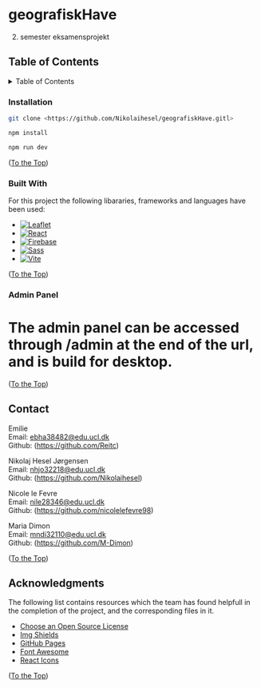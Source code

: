 # geografiskHave

2.  semester eksamensprojekt

<a name="readme-top"></a>

<!-- TABLE OF CONTENTS -->

## Table of Contents

<details>
  <summary>Table of Contents</summary>
  <ol>
    <li>
      <a > </a>
      <ul>
        <li><a href="#built-with">Built With</a></li>
      </ul>
    </li>
    <li>
      <a href="#getting-started">Getting Started</a>
      <ul>
        <li><a href="#prerequisites">Prerequisites</a></li>
        <li><a href="#installation">Installation</a></li>
      </ul>
    </li>
    <li><a href="#usage">Usage</a></li>
    <li><a href="#contact">Contact</a></li>
    <li><a href="#acknowledgments">Acknowledgments</a></li>
  </ol>
</details>

<!-- GETTING STARTED -->

### Installation

```sh
git clone <https://github.com/Nikolaihesel/geografiskHave.gitl>
```

```sh
npm install
```

```sh
npm run dev
```

<p align="left">(<a href="#readme-top">To the Top</a>)</p>

### Built With

For this project the following libararies, frameworks and languages have been used:

- [![Leaflet][Leaflet.js]][Leaflet-url]
- [![React][React.js]][React-url]
- [![Firebase][Firebase]][Firebase-url]
- [![Sass][Sass]][Sass-url]
- [![Vite][Vite.js]][Vite-url]

<p align="left">(<a href="#readme-top">To the Top</a>)</p>

### Admin Panel

<h1> The admin panel can be accessed through /admin at the end of the url, and is build for desktop. </h1>

<!-- USAGE EXAMPLES -->

<p align="left">(<a href="#readme-top">To the Top</a>)</p>

<!-- CONTACT -->

## Contact

Emilie
<br>
Email: ebha38482@edu.ucl.dk
<br>
Github: (https://github.com/Reitc)

Nikolaj Hesel Jørgensen
<br>
Email: nhjo32218@edu.ucl.dk
<br>
Github: (https://github.com/Nikolaihesel)

Nicole le Fevre
<br>
Email: nile28346@edu.ucl.dk
<br>
Github: (https://github.com/nicolelefevre98)

Maria Dimon
<br>
Email: mndi32110@edu.ucl.dk
<br>
Github: (https://github.com/M-Dimon)

<p align="left">(<a href="#readme-top">To the Top</a>)</p>

<!-- ACKNOWLEDGMENTS -->

## Acknowledgments

The following list contains resources which the team has found helpfull in the completion of the project, and the corresponding files in it.

- [Choose an Open Source License](https://choosealicense.com)
- [Img Shields](https://shields.io)
- [GitHub Pages](https://pages.github.com)
- [Font Awesome](https://fontawesome.com)
- [React Icons](https://react-icons.github.io/react-icons/search)

<p align="left">(<a href="#readme-top">To the Top</a>)</p>

<!-- MARKDOWN LINKS & IMAGES -->
<!-- https://www.markdownguide.org/basic-syntax/#reference-style-links -->

[contributors-shield]: https://img.shields.io/github/contributors/othneildrew/Best-README-Template.svg?style=for-the-badge
[contributors-url]: https://github.com/Nikolaihesel/geografiskHave/graphs/contributors
[product-screenshot]: src/image/geografisk_have_preview.PNG
[page-link]: https://geografiskhave-17f07.web.app/?fbclid=IwZXh0bgNhZW0CMTAAAR3ty2jbaiAWek1g4ZnTpT55cq3iWXDTBIMjbOOyeQ_pKJGfNT8Pl5JbU6U_aem_Ac8vtD8vFvOvLM0kPRtJlGdHtCb3TFJw3Tgz2SHKr7dfOk2n9tCZnxW4upyMe9EJ6lNR9jbjOGQWfinxhP6HPJKe
[Leaflet.js]: https://img.shields.io/badge/Leaflet-199900?style=for-the-badge&logo=Leaflet
[Leaflet-url]: https://leafletjs.com/
[React.js]: https://img.shields.io/badge/React-20232A?style=for-the-badge&logo=react&logoColor=61DAFB
[React-url]: https://reactjs.org/
[Firebase]: https://img.shields.io/badge/Firebase-F6820D?style=for-the-badge&logo=Firebase
[Firebase-url]: https://firebase.google.com/
[Sass]: https://img.shields.io/badge/Sass-f1f1f1?style=for-the-badge&logo=SASS
[Sass-url]: https://sass-lang.com/
[Vite.js]: https://img.shields.io/badge/vite-646CFF?style=for-the-badge
[Vite-url]: https://vitejs.dev/
[JQuery.com]: https://img.shields.io/badge/jQuery-0769AD?style=for-the-badge&logo=jquery&logoColor=white
[JQuery-url]: https://jquery.com
